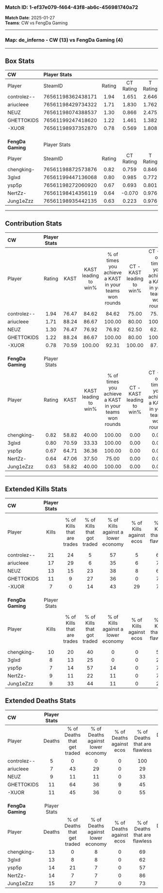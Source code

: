 ### Match ID: 1-ef37e079-f464-43f8-ab6c-456981740a72  
**Match Date**: 2025-01-27  
**Teams**: CW vs FengDa Gaming  

---  

### **Map**: de_inferno - CW (13) vs FengDa Gaming (4)  
---  

## Box Stats  

| **CW**            | Player Stats      |        |           |          |       |       |       |         |        |      |     |
| :- | :- | :-: | :-: | :-: | :-: | :-: | :-: | :-: | :-: | :-: | :-: |
| Player            | SteamID           | Rating | CT Rating | T Rating | KAST  |  ADR  | Kills | Assists | Deaths | K/D  | HS% |
| controlez--       | 76561198362438171 |  1.94  |   1.651   |  2.646   | 76.47 | 123.1 |  21   |    3    |   5    | 4.20 | 52  |
| ariucleee         | 76561198429734322 |  1.71  |   1.830   |  1.762   | 88.24 | 98.2  |  17   |    7    |   7    | 2.43 | 64  |
| NEUZ              | 76561198074388537 |  1.30  |   0.866   |  2.475   | 76.47 | 83.8  |  13   |    6    |   9    | 1.44 | 46  |
| GHETTOKIDS        | 76561199247418620 |  1.22  |   1.461   |  1.382   | 88.24 | 79.8  |  11   |    7    |   11   | 1.00 | 72  |
| -XUOR             | 76561198937352870 |  0.78  |   0.569   |  1.808   | 70.59 | 48.0  |   7   |    6    |   11   | 0.64 | 71  |
|                   |                   |        |           |          |       |       |       |         |        |      |     |
|                   |                   |        |           |          |       |       |       |         |        |      |     |
|                   |                   |        |           |          |       |       |       |         |        |      |     |
| **FengDa Gaming** | Player Stats      |        |           |          |       |       |       |         |        |      |     |
| Player            | SteamID           | Rating | CT Rating | T Rating | KAST  |  ADR  | Kills | Assists | Deaths | K/D  | HS% |
| chengking-        | 76561198872573876 |  0.82  |   0.759   |  0.846   | 58.82 | 67.8  |  10   |    2    |   13   | 0.77 | 60  |
| 3glxd             | 76561199447136068 |  0.80  |   0.985   |  0.772   | 70.59 | 65.6  |   8   |    3    |   13   | 0.62 | 75  |
| ysp5p             | 76561198272060920 |  0.67  |   0.693   |  0.801   | 64.71 | 63.5  |   7   |    3    |   14   | 0.50 | 57  |
| NertZz-           | 76561198414356119 |  0.64  |  -0.070   |  0.976   | 47.06 | 61.1  |   9   |    3    |   14   | 0.64 | 55  |
| Jung1eZzz         | 76561198935442135 |  0.63  |   0.223   |  0.976   | 58.82 | 45.2  |   9   |    1    |   15   | 0.60 | 33  |
---  

## Contribution Stats  

| **CW**            | Player Stats |       |                      |                                                        |                           |                                                             |                          |                                                            |
| :- | :-: | :-: | :-: | :-: | :-: | :-: | :-: | :-: |
| Player            |    Rating    | KAST  | KAST leading to win% | % of times you achieve a KAST in your teams won rounds | CT - KAST leading to win% | CT - % of times you achieve a KAST in your teams won rounds | T - KAST leading to win% | T - % of times you achieve a KAST in your teams won rounds |
| controlez--       |     1.94     | 76.47 |        84.62         |                         84.62                          |           75.00           |                            75.00                            |          100.00          |                           100.00                           |
| ariucleee         |     1.71     | 88.24 |        86.67         |                         100.00                         |           80.00           |                           100.00                            |          100.00          |                           100.00                           |
| NEUZ              |     1.30     | 76.47 |        76.92         |                         76.92                          |           62.50           |                            62.50                            |          100.00          |                           100.00                           |
| GHETTOKIDS        |     1.22     | 88.24 |        86.67         |                         100.00                         |           80.00           |                           100.00                            |          100.00          |                           100.00                           |
| -XUOR             |     0.78     | 70.59 |        100.00        |                         92.31                          |          100.00           |                            87.50                            |          100.00          |                           100.00                           |
|                   |              |       |                      |                                                        |                           |                                                             |                          |                                                            |
|                   |              |       |                      |                                                        |                           |                                                             |                          |                                                            |
|                   |              |       |                      |                                                        |                           |                                                             |                          |                                                            |
| **FengDa Gaming** | Player Stats |       |                      |                                                        |                           |                                                             |                          |                                                            |
| Player            |    Rating    | KAST  | KAST leading to win% | % of times you achieve a KAST in your teams won rounds | CT - KAST leading to win% | CT - % of times you achieve a KAST in your teams won rounds | T - KAST leading to win% | T - % of times you achieve a KAST in your teams won rounds |
| chengking-        |     0.82     | 58.82 |        40.00         |                         100.00                         |           0.00            |                            0.00                             |          57.14           |                           100.00                           |
| 3glxd             |     0.80     | 70.59 |        33.33         |                         100.00                         |           0.00            |                            0.00                             |          50.00           |                           100.00                           |
| ysp5p             |     0.67     | 64.71 |        36.36         |                         100.00                         |           0.00            |                            0.00                             |          44.44           |                           100.00                           |
| NertZz-           |     0.64     | 47.06 |        37.50         |                         75.00                          |           0.00            |                            0.00                             |          42.86           |                           75.00                            |
| Jung1eZzz         |     0.63     | 58.82 |        40.00         |                         100.00                         |           0.00            |                            0.00                             |          50.00           |                           100.00                           |
---  

## Extended Kills Stats  

| **CW**            | Player Stats |                            |                            |                                    |                         |                              |                                 |                                       |                    |           |
| :- | :-: | :-: | :-: | :-: | :-: | :-: | :-: | :-: | :-: | :-: |
| Player            |    Kills     | % of Kills that are trades | % of Kills that got traded | % of Kills against a lower economy | % of Kills against ecos | % of Kills that are flawless | % of Kills that are close duels | % of Kills that are assisted by flash | Pistol Round Kills | AWP Kills |
| controlez--       |      21      |             24             |             5              |                 57                 |            5            |              67              |                0                |                   5                   |         10         |     3     |
| ariucleee         |      17      |             29             |             6              |                 35                 |            6            |              71              |                0                |                  18                   |         0          |     0     |
| NEUZ              |      13      |             15             |             23             |                 38                 |            8            |              69              |                0                |                   0                   |         1          |     3     |
| GHETTOKIDS        |      11      |             9              |             27             |                 36                 |            0            |              73              |                0                |                  27                   |         0          |     2     |
| -XUOR             |      7       |             0              |             14             |                 43                 |           29            |              71              |                0                |                  43                   |         0          |     2     |
|                   |              |                            |                            |                                    |                         |                              |                                 |                                       |                    |           |
|                   |              |                            |                            |                                    |                         |                              |                                 |                                       |                    |           |
|                   |              |                            |                            |                                    |                         |                              |                                 |                                       |                    |           |
| **FengDa Gaming** | Player Stats |                            |                            |                                    |                         |                              |                                 |                                       |                    |           |
| Player            |    Kills     | % of Kills that are trades | % of Kills that got traded | % of Kills against a lower economy | % of Kills against ecos | % of Kills that are flawless | % of Kills that are close duels | % of Kills that are assisted by flash | Pistol Round Kills | AWP Kills |
| chengking-        |      10      |             20             |             40             |                 0                  |            0            |              50              |                0                |                   0                   |         0          |     0     |
| 3glxd             |      8       |             13             |             25             |                 0                  |            0            |              25              |               13                |                   0                   |         0          |     1     |
| ysp5p             |      7       |             14             |             57             |                 14                 |            0            |              71              |                0                |                  14                   |         0          |     0     |
| NertZz-           |      9       |             11             |             22             |                 11                 |            0            |              78              |               11                |                   0                   |         0          |     0     |
| Jung1eZzz         |      9       |             33             |             44             |                 11                 |            0            |              22              |               22                |                  11                   |         0          |     0     |
## Extended Deaths Stats  

| **CW**            | Player Stats |                             |                                   |                          |                               |                            |                           |               |
| :- | :-: | :-: | :-: | :-: | :-: | :-: | :-: | :-: |
| Player            |    Deaths    | % of Deaths that get traded | % of Deaths against lower economy | % of Deaths against ecos | % of Deaths that are flawless | % of Deaths that are close | % of Deaths while blinded | Deaths to AWP |
| controlez--       |      5       |              0              |                 0                 |            0             |              100              |             0              |             0             |       0       |
| ariucleee         |      7       |             43              |                29                 |            0             |              29               |             14             |            14             |       0       |
| NEUZ              |      9       |             11              |                11                 |            0             |              33               |             11             |             0             |       0       |
| GHETTOKIDS        |      11      |             64              |                36                 |            9             |              45               |             18             |             0             |       0       |
| -XUOR             |      11      |             45              |                36                 |            0             |              55               |             0              |             9             |       0       |
|                   |              |                             |                                   |                          |                               |                            |                           |               |
|                   |              |                             |                                   |                          |                               |                            |                           |               |
|                   |              |                             |                                   |                          |                               |                            |                           |               |
| **FengDa Gaming** | Player Stats |                             |                                   |                          |                               |                            |                           |               |
| Player            |    Deaths    | % of Deaths that get traded | % of Deaths against lower economy | % of Deaths against ecos | % of Deaths that are flawless | % of Deaths that are close | % of Deaths while blinded | Deaths to AWP |
| chengking-        |      13      |              0              |                 8                 |            0             |              69               |             0              |            23             |       0       |
| 3glxd             |      13      |              8              |                 8                 |            0             |              62               |             0              |             0             |       3       |
| ysp5p             |      14      |             21              |                 7                 |            0             |              57               |             0              |            21             |       2       |
| NertZz-           |      14      |              7              |                 7                 |            0             |              86               |             0              |            14             |       3       |
| Jung1eZzz         |      15      |             27              |                 7                 |            0             |              73               |             0              |            13             |       3       |
